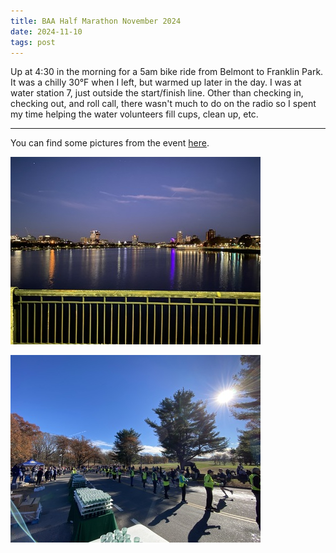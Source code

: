 ```yaml
---
title: BAA Half Marathon November 2024
date: 2024-11-10
tags: post
---
```


Up at 4:30 in the morning for a 5am bike ride from Belmont to Franklin Park. It was a chilly 30°F when I left, but warmed up later in the day. I was at water station 7, just outside the start/finish line. Other than checking in, checking out, and roll call, there wasn't much to do on the radio so I spent my time helping the water volunteers fill cups, clean up, etc.

---

You can find some pictures from the event [here](https://photos.app.goo.gl/oQaxifhZ3dft7wwy6).

![Picture of Cambridge and Boston taken early in the morning from the Mass Ave Bridge](massavebridge.jpg)

![Picture of volunteers holding out cups of water to runners](waterstop.jpg)

